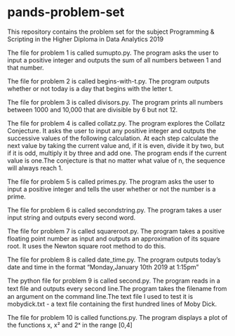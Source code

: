# pands-problem-set

This repository contains the problem set for the subject Programming & Scripting in the Higher Diploma in Data Analytics 2019 

The file for problem 1 is called sumupto.py. The program asks the user to input a positive 
integer and outputs the sum of all numbers between 1 and that number. 

The file for problem 2 is called begins-with-t.py. The program outputs whether or not 
today is a day that begins with the letter t. 

The file for problem 3 is called divisors.py. The program prints all numbers between 
1000 and 10,000 that are divisible by 6 but not 12.

The file for problem 4 is called collatz.py. The program explores the Collatz Conjecture. It 
asks the user to input any positive integer and outputs the successive values of the following 
calculation. At each step calculate the next value by taking the current value and, if it is 
even, divide it by two, but if it is odd, multiply it by three and add one. The program ends 
if the current value is one.The conjecture is that no matter what value of n, the sequence will 
always reach 1.

The file for problem 5 is called primes.py. The program asks the user to input a positive 
integer and tells the user whether or not the number is a prime.

The file for problem 6 is called secondstring.py. The program takes a user input string and 
outputs every second word.


The file for problem 7 is called squareroot.py. The program takes a positive floating point 
number as input and outputs an approximation of its square root. It uses the Newton square root 
method to do this. 

The file for problem 8 is called date_time.py. The program outputs today’s date and time in the 
format “Monday,January 10th 2019 at 1:15pm”

The python file for problem 9 is called second.py. The program reads in a text ﬁle and outputs every 
second line.The program takes the ﬁlename from an argument on the command line.The text file I used to 
test it is mobydick.txt - a text file containing the first hundred lines of Moby Dick. 

The file for problem 10 is called functions.py. The program displays a plot of the functions x, x² and 
2ˣ in the range [0,4]